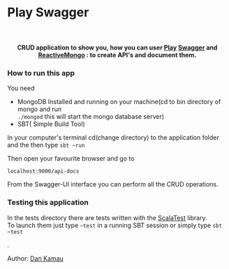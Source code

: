 <h2 align="center">
  
   <br>
    <h1>Play Swagger</h1>
   <br>
  <h4 align="center">CRUD application to show you, how you can user <a href="https://www.playframework.com/">Play<a/> <a href="https://github.com/swagger-api/swagger-play/tree/master/play-2.6/swagger-play">Swagger<a/> and <a href="http://reactivemongo.org/">ReactiveMongo<a/>
  : to create API's and document them.
  
</h2>


### How to run this app
You need
* MongoDB Installed and running on your machine(cd to bin directory of mongo and run  
```./mongod``` this will start the mongo database server) 
* SBT( Simple Build Tool)

 In your computer's terminal cd(change directory) to the application folder and the then type 
```sbt ~run```
 
Then open your favourite browser and go to

```localhost:9000/api-docs```

From the  Swagger-UI interface you can perform all the CRUD operations.

### Testing this application
In the tests directory there are tests written with the [ScalaTest](http://www.scalatest.org/) library.  
To launch them just type ```~test``` in a running SBT session or simply type ```sbt ~test```

.

Author: [Dan Kamau](https://kamauadan.github.io)
